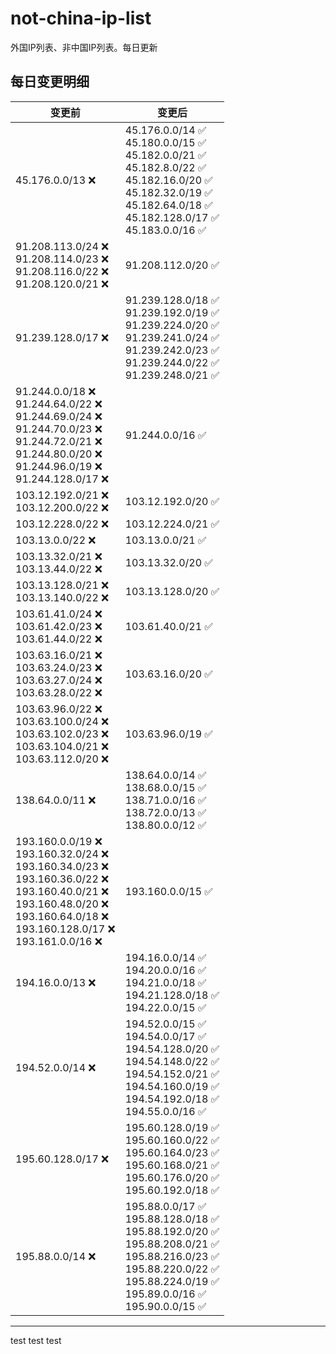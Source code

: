 # not-china-ip-list
外国IP列表、非中国IP列表。每日更新

每日变更明细
--------------------
|  变更前   | 变更后 |
|  ----  | ----  |
|  45.176.0.0/13 :x:  | 45.176.0.0/14 :white_check_mark: <br> 45.180.0.0/15 :white_check_mark: <br> 45.182.0.0/21 :white_check_mark: <br> 45.182.8.0/22 :white_check_mark: <br> 45.182.16.0/20 :white_check_mark: <br> 45.182.32.0/19 :white_check_mark: <br> 45.182.64.0/18 :white_check_mark: <br> 45.182.128.0/17 :white_check_mark: <br> 45.183.0.0/16 :white_check_mark: <br>  | 
|  91.208.113.0/24 :x: <br> 91.208.114.0/23 :x: <br> 91.208.116.0/22 :x: <br> 91.208.120.0/21 :x: <br> | 91.208.112.0/20 :white_check_mark: | 
|  91.239.128.0/17 :x:  | 91.239.128.0/18 :white_check_mark: <br> 91.239.192.0/19 :white_check_mark: <br> 91.239.224.0/20 :white_check_mark: <br> 91.239.241.0/24 :white_check_mark: <br> 91.239.242.0/23 :white_check_mark: <br> 91.239.244.0/22 :white_check_mark: <br> 91.239.248.0/21 :white_check_mark: <br>  | 
|  91.244.0.0/18 :x: <br> 91.244.64.0/22 :x: <br> 91.244.69.0/24 :x: <br> 91.244.70.0/23 :x: <br> 91.244.72.0/21 :x: <br> 91.244.80.0/20 :x: <br> 91.244.96.0/19 :x: <br> 91.244.128.0/17 :x: <br> | 91.244.0.0/16 :white_check_mark: | 
|  103.12.192.0/21 :x: <br> 103.12.200.0/22 :x: <br> | 103.12.192.0/20 :white_check_mark: | 
|  103.12.228.0/22 :x:  | 103.12.224.0/21 :white_check_mark: | 
|  103.13.0.0/22 :x:  | 103.13.0.0/21 :white_check_mark: | 
|  103.13.32.0/21 :x: <br> 103.13.44.0/22 :x: <br> | 103.13.32.0/20 :white_check_mark: | 
|  103.13.128.0/21 :x: <br> 103.13.140.0/22 :x: <br> | 103.13.128.0/20 :white_check_mark: | 
|  103.61.41.0/24 :x: <br> 103.61.42.0/23 :x: <br> 103.61.44.0/22 :x: <br> | 103.61.40.0/21 :white_check_mark: | 
|  103.63.16.0/21 :x: <br> 103.63.24.0/23 :x: <br> 103.63.27.0/24 :x: <br> 103.63.28.0/22 :x: <br> | 103.63.16.0/20 :white_check_mark: | 
|  103.63.96.0/22 :x: <br> 103.63.100.0/24 :x: <br> 103.63.102.0/23 :x: <br> 103.63.104.0/21 :x: <br> 103.63.112.0/20 :x: <br> | 103.63.96.0/19 :white_check_mark: | 
|  138.64.0.0/11 :x:  | 138.64.0.0/14 :white_check_mark: <br> 138.68.0.0/15 :white_check_mark: <br> 138.71.0.0/16 :white_check_mark: <br> 138.72.0.0/13 :white_check_mark: <br> 138.80.0.0/12 :white_check_mark: <br>  | 
|  193.160.0.0/19 :x: <br> 193.160.32.0/24 :x: <br> 193.160.34.0/23 :x: <br> 193.160.36.0/22 :x: <br> 193.160.40.0/21 :x: <br> 193.160.48.0/20 :x: <br> 193.160.64.0/18 :x: <br> 193.160.128.0/17 :x: <br> 193.161.0.0/16 :x: <br> | 193.160.0.0/15 :white_check_mark: | 
|  194.16.0.0/13 :x:  | 194.16.0.0/14 :white_check_mark: <br> 194.20.0.0/16 :white_check_mark: <br> 194.21.0.0/18 :white_check_mark: <br> 194.21.128.0/18 :white_check_mark: <br> 194.22.0.0/15 :white_check_mark: <br>  | 
|  194.52.0.0/14 :x:  | 194.52.0.0/15 :white_check_mark: <br> 194.54.0.0/17 :white_check_mark: <br> 194.54.128.0/20 :white_check_mark: <br> 194.54.148.0/22 :white_check_mark: <br> 194.54.152.0/21 :white_check_mark: <br> 194.54.160.0/19 :white_check_mark: <br> 194.54.192.0/18 :white_check_mark: <br> 194.55.0.0/16 :white_check_mark: <br>  | 
|  195.60.128.0/17 :x:  | 195.60.128.0/19 :white_check_mark: <br> 195.60.160.0/22 :white_check_mark: <br> 195.60.164.0/23 :white_check_mark: <br> 195.60.168.0/21 :white_check_mark: <br> 195.60.176.0/20 :white_check_mark: <br> 195.60.192.0/18 :white_check_mark: <br>  | 
|  195.88.0.0/14 :x:  | 195.88.0.0/17 :white_check_mark: <br> 195.88.128.0/18 :white_check_mark: <br> 195.88.192.0/20 :white_check_mark: <br> 195.88.208.0/21 :white_check_mark: <br> 195.88.216.0/23 :white_check_mark: <br> 195.88.220.0/22 :white_check_mark: <br> 195.88.224.0/19 :white_check_mark: <br> 195.89.0.0/16 :white_check_mark: <br> 195.90.0.0/15 :white_check_mark: <br>  | 

--------------------
test
test
test
